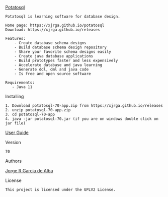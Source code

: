 [Potatosql](https://xjrga.github.io/potatosql "Potatosql: Database Design and Code Generation Software")

    Potatosql is learning software for database design. 

    Home page: https://xjrga.github.io/potatosql
    Download: https://xjrga.github.io/releases
      
    Features:
        - Create database schema designs
        - Build database schema design repository
        - Share your favorite schema designs easily
        - Create java database applications
        - Build prototypes faster and less expensively
        - Accelerate database and java learning
        - Generate ddl, dml and java code
        - Is free and open source software
    
    Requirements:
       - Java 11

Installing

    1. Download potatosql-70-app.zip from https://xjrga.github.io/releases
    2. unzip potatosql-70-app.zip
    3. cd potatosql-70-app
    4. java -jar potatosql-70.jar (if you are on windows double click on jar file)

[User Guide](https://xjrga.github.io/potatosql "Potatosql: Database Design and Code Generation Software")

Version
 
    70

Authors

[Jorge R Garcia de Alba](https://xjrga.github.io "Jorge R Garcia de Alba")

License

    This project is licensed under the GPLV2 License.
